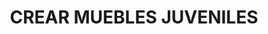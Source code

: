 ---
title: "CREAR MUEBLES JUVENILES"
url: /ciudad-autonoma-de-buenos-aires/crear-muebles-juveniles/
shop: Möbel
---